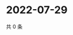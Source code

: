 # 2022-07-29

共 0 条

<!-- BEGIN WEIBO -->
<!-- 最后更新时间 Fri Jul 29 2022 05:00:57 GMT+0800 (China Standard Time) -->

<!-- END WEIBO -->
